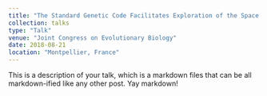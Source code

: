 ```yaml
---
title: "The Standard Genetic Code Facilitates Exploration of the Space of Functional Nucleotide Sequences. (Poster)"
collection: talks
type: "Talk"
venue: "Joint Congress on Evolutionary Biology"
date: 2018-08-21
location: "Montpellier, France"
---
```


This is a description of your talk, which is a markdown files that can be all markdown-ified like any other post. Yay markdown!
